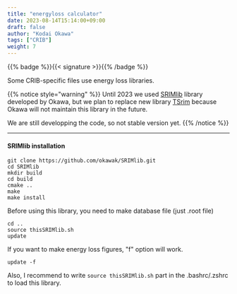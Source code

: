 ```yaml
---
title: "energyloss calculator"
date: 2023-08-14T15:14:00+09:00
draft: false
author: "Kodai Okawa"
tags: ["CRIB"]
weight: 7
---
```


{{% badge %}}{{< signature >}}{{% /badge %}}

Some CRIB-specific files use energy loss libraries.

{{% notice style="warning" %}}
Until 2023 we used [SRIMlib](https://github.com/okawak/SRIMlib) library developed by Okawa,
but we plan to replace new library [TSrim](https://www.cns.s.u-tokyo.ac.jp/gitlab/hayakawa/tsrim)
because Okawa will not maintain this library in the future.

We are still developping the code, so not stable version yet.
{{% /notice %}}

---

#### SRIMlib installation

```shell { wrap="false" }
git clone https://github.com/okawak/SRIMlib.git
cd SRIMlib
mkdir build
cd build
cmake ..
make
make install
```

Before using this library, you need to make database file (just .root file)

```shell { wrap="false" }
cd ..
source thisSRIMlib.sh
update
```

If you want to make energy loss figures, "f" option will work.

```shell { wrap="false" }
update -f
```

Also, I recommend to write `source thisSRIMlib.sh` part in the .bashrc/.zshrc to load this library.
